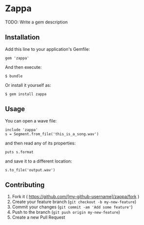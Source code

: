 # Zappa

TODO: Write a gem description

## Installation

Add this line to your application's Gemfile:

    gem 'zappa'

And then execute:

    $ bundle

Or install it yourself as:

    $ gem install zappa

## Usage

You can open a wave file:

```
include 'zappa'
s = Segment.from_file('this_is_a_song.wav')
```

and then read any of its properties:

```
puts s.format
```

and save it to a different location:

```
s.to_file('output.wav')
```


## Contributing

1. Fork it ( https://github.com/[my-github-username]/zappa/fork )
2. Create your feature branch (`git checkout -b my-new-feature`)
3. Commit your changes (`git commit -am 'Add some feature'`)
4. Push to the branch (`git push origin my-new-feature`)
5. Create a new Pull Request
